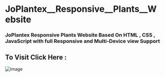 # JoPlantex__Responsive__Plants__Website
 ### JoPlantex Responsive Plants Website Based On HTML , CSS , JavaScript with full Responsive and Multi-Device view Support
 
 
## To Visit Click Here : <a href ="https://shubham996633.github.io/JoPlantex__Responsive__Plants__Website/"></a>
 
 
 ![image](https://user-images.githubusercontent.com/65014926/185263197-60f38dc1-f7f2-4f19-86d6-7363c2c40cb5.png)



